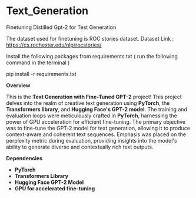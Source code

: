 # Text_Generation
Finetuning Distilled Gpt-2 for Test Generation

The dataset used for finetuning is ROC stories dataset.
Dataset Link : https://cs.rochester.edu/nlp/rocstories/

Install the following packages from requirements.txt ( run the following command in the terminal ) 

pip install -r requirements.txt

**Overview**

This is the **Text Generation with Fine-Tuned GPT-2** project! This project delves into the realm of creative text generation using **PyTorch**, the **Transformers library**, and **Hugging Face's GPT-2 model**. The training and evaluation loops were meticulously crafted in **PyTorch**, harnessing the power of GPU acceleration for efficient fine-tuning. The primary objective was to fine-tune the GPT-2 model for text generation, allowing it to produce context-aware and coherent text sequences. Emphasis was placed on the perplexity metric during evaluation, providing insights into the model's ability to generate diverse and contextually rich text outputs.


**Dependencies**

- **PyTorch**
- **Transformers Library**
- **Hugging Face GPT-2 Model**
- **GPU for accelerated fine-tuning**



